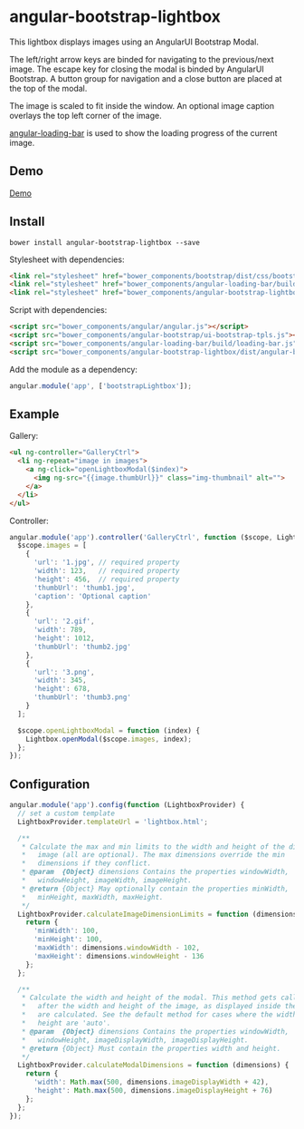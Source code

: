 # angular-bootstrap-lightbox

This lightbox displays images using an AngularUI Bootstrap Modal.

The left/right arrow keys are binded for navigating to the previous/next image. The escape key for closing the modal is binded by AngularUI Bootstrap. A button group for navigation and a close button are placed at the top of the modal.

The image is scaled to fit inside the window. An optional image caption overlays the top left corner of the image.

[angular-loading-bar](https://github.com/chieffancypants/angular-loading-bar) is used to show the loading progress of the current image.

## Demo

[Demo](http://compact.github.io/angular-bootstrap-lightbox/)

## Install

```
bower install angular-bootstrap-lightbox --save
```

Stylesheet with dependencies:

```html
<link rel="stylesheet" href="bower_components/bootstrap/dist/css/bootstrap.css">
<link rel="stylesheet" href="bower_components/angular-loading-bar/build/loading-bar.css">
<link rel="stylesheet" href="bower_components/angular-bootstrap-lightbox/dist/angular-bootstrap-lightbox.css">
```

Script with dependencies:

```html
<script src="bower_components/angular/angular.js"></script>
<script src="bower_components/angular-bootstrap/ui-bootstrap-tpls.js"></script>
<script src="bower_components/angular-loading-bar/build/loading-bar.js"></script>
<script src="bower_components/angular-bootstrap-lightbox/dist/angular-bootstrap-lightbox.js"></script>
```

Add the module as a dependency:

```js
angular.module('app', ['bootstrapLightbox']);
```

## Example

Gallery:

```html
<ul ng-controller="GalleryCtrl">
  <li ng-repeat="image in images">
    <a ng-click="openLightboxModal($index)">
      <img ng-src="{{image.thumbUrl}}" class="img-thumbnail" alt="">
    </a>
  </li>
</ul>
```

Controller:

```js
angular.module('app').controller('GalleryCtrl', function ($scope, Lightbox) {
  $scope.images = [
    {
      'url': '1.jpg', // required property
      'width': 123,   // required property
      'height': 456,  // required property
      'thumbUrl': 'thumb1.jpg',
      'caption': 'Optional caption'
    },
    {
      'url': '2.gif',
      'width': 789,
      'height': 1012,
      'thumbUrl': 'thumb2.jpg'
    },
    {
      'url': '3.png',
      'width': 345,
      'height': 678,
      'thumbUrl': 'thumb3.png'
    }
  ];

  $scope.openLightboxModal = function (index) {
    Lightbox.openModal($scope.images, index);
  };
});
```

## Configuration

```js
angular.module('app').config(function (LightboxProvider) {
  // set a custom template
  LightboxProvider.templateUrl = 'lightbox.html';

  /**
   * Calculate the max and min limits to the width and height of the displayed
   *   image (all are optional). The max dimensions override the min
   *   dimensions if they conflict.
   * @param  {Object} dimensions Contains the properties windowWidth,
   *   windowHeight, imageWidth, imageHeight.
   * @return {Object} May optionally contain the properties minWidth,
   *   minHeight, maxWidth, maxHeight.
   */
  LightboxProvider.calculateImageDimensionLimits = function (dimensions) {
    return {
      'minWidth': 100,
      'minHeight': 100,
      'maxWidth': dimensions.windowWidth - 102,
      'maxHeight': dimensions.windowHeight - 136
    };
  };

  /**
   * Calculate the width and height of the modal. This method gets called
   *   after the width and height of the image, as displayed inside the modal,
   *   are calculated. See the default method for cases where the width or
   *   height are 'auto'.
   * @param  {Object} dimensions Contains the properties windowWidth,
   *   windowHeight, imageDisplayWidth, imageDisplayHeight.
   * @return {Object} Must contain the properties width and height.
   */
  LightboxProvider.calculateModalDimensions = function (dimensions) {
    return {
      'width': Math.max(500, dimensions.imageDisplayWidth + 42),
      'height': Math.max(500, dimensions.imageDisplayHeight + 76)
    };
  };
});
```
